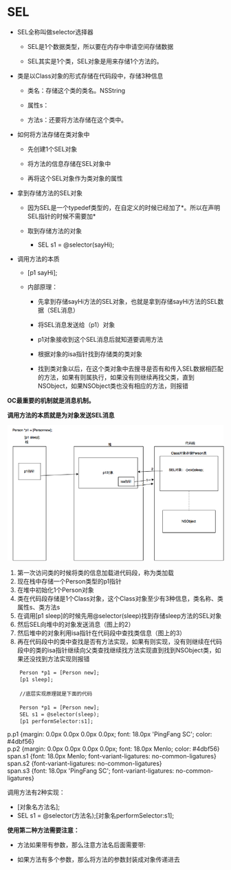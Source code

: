# SEL

* SEL全称叫做selector选择器

  * SEL是1个数据类型，所以要在内存中申请空间存储数据

  * SEL其实是1个类，SEL对象是用来存储1个方法的。

* 类是以Class对象的形式存储在代码段中，存储3种信息

  * 类名：存储这个类的类名。NSString

  * 属性s：

  * 方法s：还要将方法存储在这个类中。

* 如何将方法存储在类对象中

  * 先创建1个SEL对象

  * 将方法的信息存储在SEL对象中

  * 再将这个SEL对象作为类对象的属性

* 拿到存储方法的SEL对象

  * 因为SEL是一个typedef类型的，在自定义的时候已经加了\*。所以在声明SEL指针的时候不需要加\*

  * 取到存储方法的对象

    * SEL s1 = @selector\(sayHi\);

* 调用方法的本质

  * \[p1 sayHi\];

  * 内部原理：

    * 先拿到存储sayHi方法的SEL对象，也就是拿到存储sayHi方法的SEL数据（SEL消息）

    * 将SEL消息发送给（p1）对象

    * p1对象接收到这个SEL消息后就知道要调用方法

    * 根据对象的isa指针找到存储类的类对象

    * 找到类对象以后，在这个类对象中去搜寻是否有和传入SEL数据相匹配的方法，如果有则属执行，如果没有则继续再找父类，直到NSObject，如果NSObject类也没有相应的方法，则报错

**OC最重要的机制就是消息机制。**

**调用方法的本质就是为对象发送SEL消息**

![](/assets/类对象的方法存储.png)

1. 第一次访问类的时候将类的信息加载进代码段，称为类加载
2. 现在栈中存储一个Person类型的p1指针
3. 在堆中初始化1个Person对象
4. 类在代码段存储是1个Class对象，这个Class对象至少有3种信息，类名称、类属性s、类方法s
5. 在调用\[p1 sleep\]的时候先用@selector\(sleep\)找到存储sleep方法的SEL对象
6. 然后SEL向堆中的对象发送消息（图上的2）
7. 然后堆中的对象利用isa指针在代码段中查找类信息（图上的3）
8. 再在代码段中的类中查找是否有方法实现，如果有则实现，没有则继续在代码段中的类的isa指针继续向父类查找继续找方法实现直到找到NSObject类，如果还没找到方法实现则报错

```
    Person *p1 = [Person new];
    [p1 sleep];

    //底层实现原理就是下面的代码

    Person *p1 = [Person new];
    SEL s1 = @selector(sleep);
    [p1 performSelector:s1];
```

p.p1 {margin: 0.0px 0.0px 0.0px 0.0px; font: 18.0px 'PingFang SC'; color: \#4dbf56}  
p.p2 {margin: 0.0px 0.0px 0.0px 0.0px; font: 18.0px Menlo; color: \#4dbf56}  
span.s1 {font: 18.0px Menlo; font-variant-ligatures: no-common-ligatures}  
span.s2 {font-variant-ligatures: no-common-ligatures}  
span.s3 {font: 18.0px 'PingFang SC'; font-variant-ligatures: no-common-ligatures}

调用方法有2种实现：

* \[对象名方法名\];
* SEL s1 = @selector\(方法名\);\[对象名performSelector:s1\];

  


**使用第二种方法需要注意：**

* 方法如果带有参数，那么注意方法名后面需要带:

* 如果方法有多个参数，那么将方法的参数封装成对象传递进去



